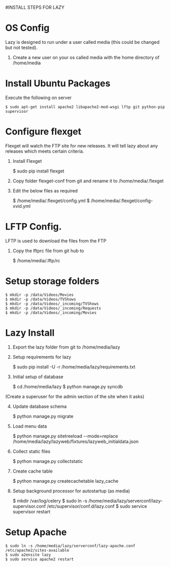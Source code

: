 #INSTALL STEPS FOR LAZY

OS Config
=====
Lazy is designed to run under a user called media (this could be changed but not tested).

1. Create a new user on your os called media with the home directory of /home/media


Install Ubuntu Packages
=====
Execute the following on server


	$ sudo apt-get install apache2 libapache2-mod-wsgi lftp git python-pip supervisor

Configure flexget
=====
Flexget will watch the FTP site for new releases. It will tell lazy about any releases which meets certain criteria.

1) Install Flexget

	$ sudo pip install flexget

2) Copy folder flexget-conf from git and rename it to /home/media/.flexget

3) Edit the below files as required

	$ /home/media/.flexget/config.yml
	$ /home/media/.flexget/config-xvid.yml

	
LFTP Config. 
=====
LFTP is used to download the files from the FTP

1) Copy the lftprc file from git hub to 


	$ /home/media/.lftp/rc

Setup storage folders
=====


	$ mkdir -p /data/Videos/Movies
	$ mkdir -p /data/Videos/TVShows
	$ mkdir -p /data/Videos/_incoming/TVShows
	$ mkdir -p /data/Videos/_incoming/Requests
	$ mkdir -p /data/Videos/_incoming/Movies


Lazy Install
=====
1) Export the lazy folder from git to /home/media/lazy

2) Setup requirements for lazy

	$ sudo pip install -U -r /home/media/lazy/requirements.txt

3) Initial setup of database

	$ cd /home/media/lazy
	$ python manage.py syncdb
	
(Create a superuser for the admin section of the site when it asks)

4) Update database schema

	$ python manage.py migrate

5) Load menu data

	$ python manage.py sitetreeload --mode=replace /home/media/lazy/lazyweb/fixtures/lazyweb_initialdata.json

5) Collect static files

	$ python manage.py collectstatic

6) Create cache table

	$ python manage.py createcachetable lazy_cache

7) Setup background processor for autostartup (as media)

	$ mkdir /var/log/celery
	$ sudo ln -s /home/media/lazy/serverconf/lazy-supervisor.conf /etc/supervisor/conf.d/lazy.conf 
	$ sudo service supervisor restart


Setup Apache
=====

	$ sudo ln -s /home/media/lazy/serverconf/lazy-apache.conf /etc/apache2/sites-available
	$ sudo a2ensite lazy
	$ sudo service apache2 restart